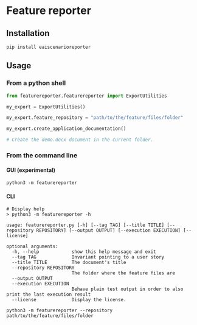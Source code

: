 # Feature reporter

## Installation 


```
pip install eaiscenarioreporter
```

## Usage

### From a python shell

```python
from featurereporter.featurereporter import ExportUtilities

my_export = ExportUtilities()

my_export.feature_repository = "path/to/the/feature/files/folder"

my_export.create_application_documentation()

# Create the demo.docx document in the current folder.
```

### From the command line

#### GUI (experimental)

```commandline
python3 -m featurereporter
```

#### CLI 

```
# Display help
> python3 -m featurereporter -h

usage: featurereporter.py [-h] [--tag TAG] [--title TITLE] [--repository REPOSITORY] [--output OUTPUT] [--execution EXECUTION] [--license]

optional arguments:
  -h, --help            show this help message and exit
  --tag TAG             Invariant pointing to a user story
  --title TITLE         The document's title
  --repository REPOSITORY
                        The folder where the feature files are
  --output OUTPUT
  --execution EXECUTION
                        Behave plain test output in order to also print the last execution result
  --license             Display the license.

```
 
```commandline
python3 -m featurereporter --repository path/to/the/feature/files/folder
```